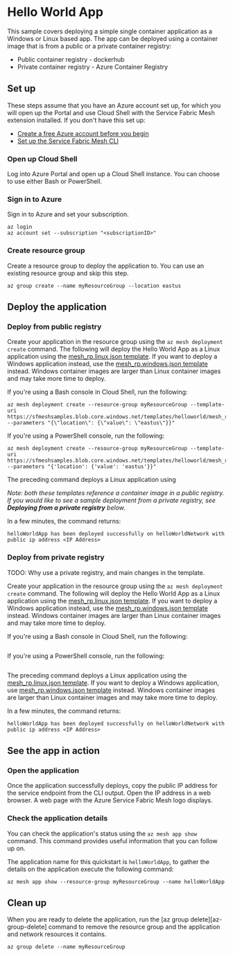 # Hello World App

This sample covers deploying a simple single container application as a Windows or Linux based app. The app can be deployed using a container image that is from a public or a private container registry: 
* Public container registry - dockerhub
* Private container registry - Azure Container Registry

## Set up

These steps assume that you have an Azure account set up, for which you will open up the Portal and use Cloud Shell with the Service Fabric Mesh extension installed. If you don't have this set up:
* [Create a free Azure account before you begin](https://azure.microsoft.com/free/)
* [Set up the Service Fabric Mesh CLI](https://docs.microsoft.com/azure/service-fabric-mesh/service-fabric-mesh-quickstart-deploy-container)

### Open up Cloud Shell
Log into Azure Portal and open up a Cloud Shell instance. You can choose to use either Bash or PowerShell.

### Sign in to Azure
Sign in to Azure and set your subscription.

```azurecli
az login
az account set --subscription "<subscriptionID>"
```

### Create resource group
Create a resource group to deploy the application to. You can use an existing resource group and skip this step. 

```azurecli
az group create --name myResourceGroup --location eastus 
```

## Deploy the application

### Deploy from public registry 

Create your application in the resource group using the `az mesh deployment create` command. The following will deploy the Hello World App as a Linux application using the [mesh_rp.linux.json template](https://sfmeshsamples.blob.core.windows.net/templates/helloworld/mesh_rp.linux.json). If you want to deploy a Windows application instead, use the [mesh_rp.windows.json template](https://sfmeshsamples.blob.core.windows.net/templates/helloworld/mesh_rp.windows.json) instead. Windows container images are larger than Linux container images and may take more time to deploy.

If you're using a Bash console in Cloud Shell, run the following:

```azurecli
az mesh deployment create --resource-group myResourceGroup --template-uri https://sfmeshsamples.blob.core.windows.net/templates/helloworld/mesh_rp.linux.json --parameters "{\"location\": {\"value\": \"eastus\"}}" 
```

If you're using a PowerShell console, run the following:

```azurecli
az mesh deployment create --resource-group myResourceGroup --template-uri https://sfmeshsamples.blob.core.windows.net/templates/helloworld/mesh_rp.linux.json --parameters "{'location': {'value': 'eastus'}}"
```

The preceding command deploys a Linux application using 

*Note: both these templates reference a container image in a public registry. If you would like to see a sample deployment from a private registry, see **Deploying from a private registry** below.*

In a few minutes, the command returns:

`helloWorldApp has been deployed successfully on helloWorldNetwork with public ip address <IP Address>` 

### Deploy from private registry

TODO: Why use a private registry, and main changes in the template. 

Create your application in the resource group using the `az mesh deployment create` command. The following will deploy the Hello World App as a Linux application using the [mesh_rp.linux.json template](https://sfmeshsamples.blob.core.windows.net/templates/helloworld/mesh_rp.linux.json). If you want to deploy a Windows application instead, use the [mesh_rp.windows.json template](https://sfmeshsamples.blob.core.windows.net/templates/helloworld/mesh_rp.windows.json) instead. Windows container images are larger than Linux container images and may take more time to deploy.

If you're using a Bash console in Cloud Shell, run the following:

```azurecli

```

If you're using a PowerShell console, run the following:

```azurecli

```

The preceding command deploys a Linux application using the [mesh_rp.linux.json template](https://sfmeshsamples.blob.core.windows.net/templates/helloworld/mesh_rp.linux.json). If you want to deploy a Windows application, use [mesh_rp.windows.json template](https://sfmeshsamples.blob.core.windows.net/templates/helloworld/mesh_rp.windows.json) instead. Windows container images are larger than Linux container images and may take more time to deploy.

In a few minutes, the command returns:

`helloWorldApp has been deployed successfully on helloWorldNetwork with public ip address <IP Address>` 

## See the app in action 

### Open the application
Once the application successfully deploys, copy the public IP address for the service endpoint from the CLI output. Open the IP address in a web browser. A web page with the Azure Service Fabric Mesh logo displays.

### Check the application details
You can check the application's status using the `az mesh app show` command. This command provides useful information that you can follow up on.

The application name for this quickstart is `helloWorldApp`, to gather the details on the application execute the following command:

```azurecli-interactive
az mesh app show --resource-group myResourceGroup --name helloWorldApp
```

## Clean up

When you are ready to delete the application, run the [az group delete][az-group-delete] command to remove the resource group and the application and network resources it contains.

```azurecli-interactive
az group delete --name myResourceGroup
```

